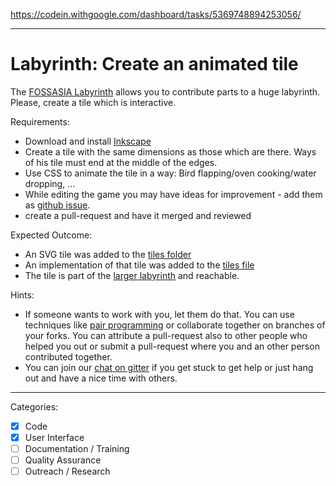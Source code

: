 https://codein.withgoogle.com/dashboard/tasks/5369748894253056/

---

# Labyrinth: Create an animated tile

The [FOSSASIA Labyrinth](https://github.com/fossasia/labyrinth/) allows you to contribute parts to a huge labyrinth. Please, create a tile which is interactive. 

Requirements:

- Download and install [Inkscape](http://inkscape.org/)
- Create a tile with the same dimensions as those which are there. Ways of his tile must end at the middle of the edges.
- Use CSS to animate the tile in a way: Bird flapping/oven cooking/water dropping, ... 
- While editing the game you may have ideas for improvement - add them as [github issue](https://github.com/fossasia/flappy-svg/issues).
- create a pull-request and have it merged and reviewed

Expected Outcome:
- An SVG tile was added to the [tiles folder](https://github.com/fossasia/labyrinth/tree/master/tiles/)
- An implementation of that tile was added to the [tiles file](https://github.com/fossasia/labyrinth/blob/master/js/tiles.js)
- The tile is part of the [larger labyrinth](https://github.com/fossasia/labyrinth) and reachable.

Hints:
- If someone wants to work with you, let them do that. You can use techniques like [pair programming](https://www.youtube.com/watch?v=vgkahOzFH2Q) or collaborate together on branches of your forks. You can attribute a pull-request also to other people who helped you out or submit a pull-request where you and an other person contributed together.
- You can join our [chat on gitter](https://gitter.im/fossasia/labyrinth) if you get stuck to get help or just hang out and have a nice time with others.

---

Categories:
- [X] Code
- [X] User Interface
- [ ] Documentation / Training
- [ ] Quality Assurance
- [ ] Outreach / Research
